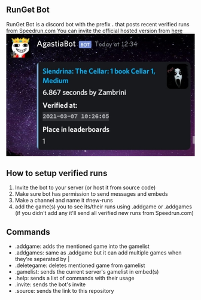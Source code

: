 ## RunGet Bot
RunGet Bot is a discord bot with the prefix **.** that posts recent verified runs from Speedrun.com
You can invite the official hosted version from [here](https://discord.com/api/oauth2/authorize?client_id=754827405813743676&permissions=52224&scope=bot)
![Screenshot of the embed](screenshots/Screenshot_20210307-135020-1.jpg)
## How to setup verified runs
1. Invite the bot to your server (or host it from source code)
2. Make sure bot has permission to send messages and embeds
3. Make a channel and name it #new-runs
4. add the game(s) you to see its/their runs using .addgame or .addgames (if you didn't add any it'll send all verified new runs from Speedrun.com)
## Commands
- .addgame: adds the mentioned game into the gamelist
- .addgames: same as .addgame but it can add multiple games when they're seperated by |
- .deletegame: deletes mentioned game from gamelist
- .gamelist: sends the current server's gamelist in embed(s)
- .help: sends a list of commands with their usage
- .invite: sends the bot's invite
- .source: sends the link to this repository